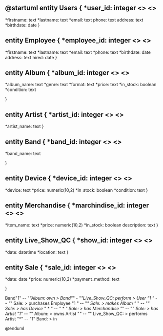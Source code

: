 @startuml
entity Users {
*user_id: integer <<generated>> <<pk>>
--
*firstname: text
*lastname: text
*email: text
phone: text
address: text
*birthdate: date
}

entity Employee {
*employee_id: integer <<generated>> <<pk>>
--
*firstname: text
*lastname: text
*email: text
*phone: text
*birthdate: date
address: text
hired: date
}

entity Album {
*album_id: integer <<generated>> <<pk>>
--
*album_name: text
*genre: text
*format: text
*price: text
*in_stock: boolean
*condition: text

}

entity Artist {
*artist_id: integer <<generated>> <<pk>>
--
*artist_name: text
}

entity Band {
*band_id: integer <<generated>> <<pk>>
--
*band_name: text

}

entity Device {
*device_id: integer <<generated>> <<pk>>
--
*device: text
*price: numeric(10,2)
*in_stock: boolean
*condition: text
}

entity Merchandise {
*marchindise_id: integer <<generated>> <<pk>>
--
*item_name: text
*price: numeric(10,2)
*in_stock: boolean
description: text
}

entity Live_Show_QC {
*show_id: integer <<generated>> <<pk>>
--
*date: datetime
*location: text
}

entity Sale {
*sale_id: integer <<generated>> <<pk>>
--
*date: date
*price: numeric(10,2)
*payment_method: text

}

Band"1" -- "*"Album: own >
Band"*" - "*"Live_Show_QC: perform >
User "1 " -- "*" Sale: > purchases
Employee "1 " -- "*" Sale: > makes
Album "* " -- "*" Sale: > has
Device " * " -- " * " Sale: > has
Merchandise "*" -- "*" Sale: > has
Artist "1" -- "*" Album: > owns
Artist "*" -- "*" Live_Show_QC: > performs
Artist "*" -- "1" Band: > in

@enduml